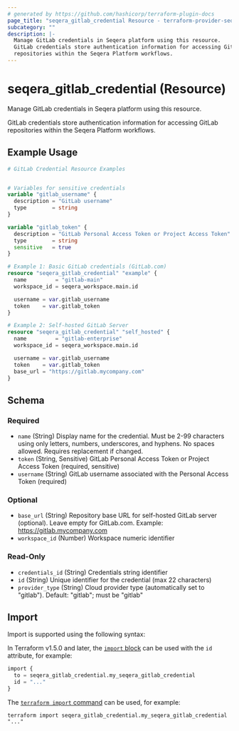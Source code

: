 ```yaml
---
# generated by https://github.com/hashicorp/terraform-plugin-docs
page_title: "seqera_gitlab_credential Resource - terraform-provider-seqera"
subcategory: ""
description: |-
  Manage GitLab credentials in Seqera platform using this resource.
  GitLab credentials store authentication information for accessing GitLab
  repositories within the Seqera Platform workflows.
---
```


# seqera_gitlab_credential (Resource)

Manage GitLab credentials in Seqera platform using this resource.

GitLab credentials store authentication information for accessing GitLab
repositories within the Seqera Platform workflows.

## Example Usage

```terraform
# GitLab Credential Resource Examples


# Variables for sensitive credentials
variable "gitlab_username" {
  description = "GitLab username"
  type        = string
}

variable "gitlab_token" {
  description = "GitLab Personal Access Token or Project Access Token"
  type        = string
  sensitive   = true
}

# Example 1: Basic GitLab credentials (GitLab.com)
resource "seqera_gitlab_credential" "example" {
  name         = "gitlab-main"
  workspace_id = seqera_workspace.main.id

  username = var.gitlab_username
  token    = var.gitlab_token
}

# Example 2: Self-hosted GitLab Server
resource "seqera_gitlab_credential" "self_hosted" {
  name         = "gitlab-enterprise"
  workspace_id = seqera_workspace.main.id

  username = var.gitlab_username
  token    = var.gitlab_token
  base_url = "https://gitlab.mycompany.com"
}
```

<!-- schema generated by tfplugindocs -->
## Schema

### Required

- `name` (String) Display name for the credential. Must be 2-99 characters using only letters, numbers, underscores, and hyphens. No spaces allowed. Requires replacement if changed.
- `token` (String, Sensitive) GitLab Personal Access Token or Project Access Token (required, sensitive)
- `username` (String) GitLab username associated with the Personal Access Token (required)

### Optional

- `base_url` (String) Repository base URL for self-hosted GitLab server (optional). Leave empty for GitLab.com. Example: https://gitlab.mycompany.com
- `workspace_id` (Number) Workspace numeric identifier

### Read-Only

- `credentials_id` (String) Credentials string identifier
- `id` (String) Unique identifier for the credential (max 22 characters)
- `provider_type` (String) Cloud provider type (automatically set to "gitlab"). Default: "gitlab"; must be "gitlab"

## Import

Import is supported using the following syntax:

In Terraform v1.5.0 and later, the [`import` block](https://developer.hashicorp.com/terraform/language/import) can be used with the `id` attribute, for example:

```terraform
import {
  to = seqera_gitlab_credential.my_seqera_gitlab_credential
  id = "..."
}
```

The [`terraform import` command](https://developer.hashicorp.com/terraform/cli/commands/import) can be used, for example:

```shell
terraform import seqera_gitlab_credential.my_seqera_gitlab_credential "..."
```
